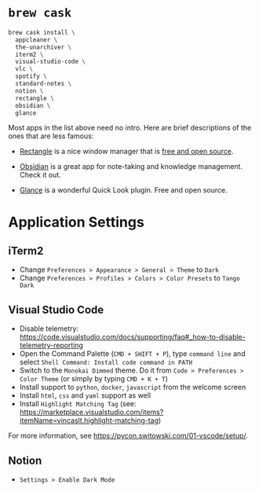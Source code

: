 # `brew cask`

```zsh
brew cask install \
  appcleaner \
  the-unarchiver \
  iterm2 \
  visual-studio-code \
  vlc \
  spotify \
  standard-notes \
  notion \
  rectangle \  
  obsidian \  
  glance
```

Most apps in the list above need no intro. Here are brief descriptions of the ones that are less famous:

- [Rectangle](https://rectangleapp.com/) is a nice window manager that is [free and open source](https://github.com/rxhanson/Rectangle).

- [Obsidian](https://obsidian.md) is a great app for note-taking and knowledge management. Check it out.

- [Glance](https://github.com/samuelmeuli/glance) is a wonderful Quick Look plugin. Free and open source.


# Application Settings

## iTerm2

- Change `Preferences > Appearance > General > Theme` to `Dark`
- Change `Preferences > Profiles > Colors > Color Presets` to `Tango Dark`

## Visual Studio Code

- Disable telemetry: https://code.visualstudio.com/docs/supporting/faq#_how-to-disable-telemetry-reporting
- Open the Command Palette (`CMD + SHIFT + P`), type `command line` and select `Shell Command: Install code command in PATH`
- Switch to the `Monokai Dimmed` theme. Do it from `Code > Preferences > Color Theme` (or simply by typing `CMD + K + T`)
- Install support to `python`, `docker`, `javascript` from the welcome screen
- Install `html`, `css` and `yaml` support as well
- Install `Highlight Matching Tag` (see: https://marketplace.visualstudio.com/items?itemName=vincaslt.highlight-matching-tag)

For more information, see https://pycon.switowski.com/01-vscode/setup/.

## Notion

- `Settings > Enable Dark Mode`